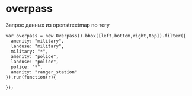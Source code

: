 # overpass
Запрос данных из openstreetmap по тегу

```
var overpass = new Overpass().bbox([left,bottom,right,top]).filter({
  amenity: "military",
  landuse: "military",
  military: "*",
  amenity: "police",
  landuse: "police",
  police: "*",
  amenity: "ranger_station" 
}).run(function(r){ 
  
});
```
